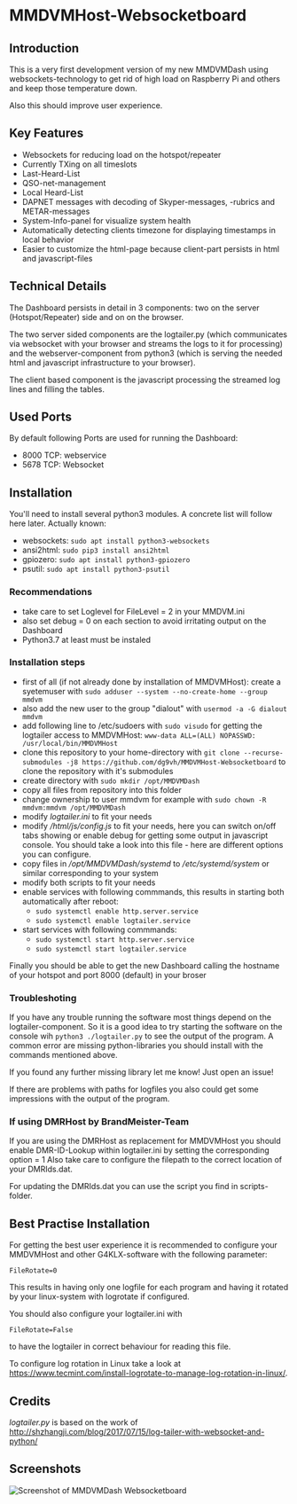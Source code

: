 # MMDVMHost-Websocketboard

## Introduction
This is a very first development version of my new MMDVMDash using websockets-technology to get rid of high load on Raspberry Pi and others and keep those temperature down.

Also this should improve user experience.

## Key Features
* Websockets for reducing load on the hotspot/repeater
* Currently TXing on all timeslots
* Last-Heard-List
* QSO-net-management
* Local Heard-List
* DAPNET messages with decoding of Skyper-messages, -rubrics and METAR-messages
* System-Info-panel for visualize system health
* Automatically detecting clients timezone for displaying timestamps in local behavior
* Easier to customize the html-page because client-part persists in html and javascript-files

## Technical Details
The Dashboard persists in detail in 3 components: two on the server (Hotspot/Repeater) side and on on the browser.

The two server sided components are the logtailer.py (which communicates via websocket with your browser and streams the logs to it for processing) and the webserver-component from python3 (which is serving the needed html and javascript infrastructure to your browser).

The client based component is the javascript processing the streamed log lines and filling the tables.

## Used Ports

By default following Ports are used for running the Dashboard:
* 8000 TCP: webservice
* 5678 TCP: Websocket

## Installation
You'll need to install several python3 modules. A concrete list will follow here later.
Actually known:
* websockets: `sudo apt install python3-websockets`
* ansi2html: `sudo pip3 install ansi2html`
* gpiozero: `sudo apt install python3-gpiozero`
* psutil: `sudo apt install python3-psutil`

### Recommendations
* take care to set Loglevel for FileLevel = 2 in your MMDVM.ini
* also set debug = 0 on each section to avoid irritating output on the Dashboard
* Python3.7 at least must be instaled

### Installation steps
* first of all (if not already done by installation of MMDVMHost): create a syetemuser with `sudo adduser --system --no-create-home --group mmdvm`
* also add the new user to the group "dialout" with `usermod -a -G dialout mmdvm`
* add following line to /etc/sudoers with `sudo visudo` for getting the logtailer access to MMDVMHost: `www-data ALL=(ALL) NOPASSWD: /usr/local/bin/MMDVMHost`
* clone this repository to your home-directory with `git clone --recurse-submodules -j8 https://github.com/dg9vh/MMDVMHost-Websocketboard` to clone the repository with it's submodules
* create directory with `sudo mkdir /opt/MMDVMDash`
* copy all files from repository into this folder
* change ownership to user mmdvm for example with `sudo chown -R mmdvm:mmdvm /opt/MMDVMDash`
* modify *logtailer.ini* to fit your needs
* modify */html/js/config.js* to fit your needs, here you can switch on/off tabs showing or enable debug for getting some output in javascript console. You should take a look into this file - here are different options you can configure.
* copy files in */opt/MMDVMDash/systemd* to */etc/systemd/system* or similar corresponding to your system
* modify both scripts to fit your needs
* enable services with following commmands, this results in starting both automatically after reboot:
  * `sudo systemctl enable http.server.service`
  * `sudo systemctl enable logtailer.service`
* start services with following commmands:
  * `sudo systemctl start http.server.service`
  * `sudo systemctl start logtailer.service`

Finally you should be able to get the new Dashboard calling the hostname of your hotspot and port 8000 (default) in your broser

### Troubleshoting
If you have any trouble running the software most things depend on the logtailer-component. So it is a good idea to try starting the software on the console wih
`python3 ./logtailer.py` to see the output of the program. A common error are missing python-libraries you should install with the commands mentioned above.

If you found any further missing library let me know! Just open an issue!

If there are problems with paths for logfiles you also could get some impressions with the output of the program.

### If using DMRHost by BrandMeister-Team
If you are using the DMRHost as replacement for MMDVMHost you should enable DMR-ID-Lookup within logtailer.ini by setting the corresponding option = 1
Also take care to configure the filepath to the correct location of your DMRIds.dat.

For updating the DMRIds.dat you can use the script you find in scripts-folder.

## Best Practise Installation
For getting the best user experience it is recommended to configure your MMDVMHost and other G4KLX-software with the following parameter:

`FileRotate=0`

This results in having only one logfile for each program and having it rotated by your linux-system with logrotate if configured.

You should also configure your logtailer.ini with

`FileRotate=False`

to have the logtailer in correct behaviour for reading this file.

To configure log rotation in Linux take a look at https://www.tecmint.com/install-logrotate-to-manage-log-rotation-in-linux/.

## Credits

*logtailer.py* is based on the work of http://shzhangji.com/blog/2017/07/15/log-tailer-with-websocket-and-python/

## Screenshots
![Screenshot of MMDVMDash Websocketboard](img/Screenshot.png "Screenshot of MMDVMDash Websocketboard")



